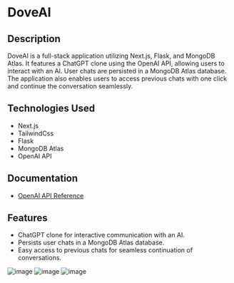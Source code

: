 # DoveAI

## Description
DoveAI is a full-stack application utilizing Next.js, Flask, and MongoDB Atlas. It features a ChatGPT clone using the OpenAI API, allowing users to interact with an AI. User chats are persisted in a MongoDB Atlas database. The application also enables users to access previous chats with one click and continue the conversation seamlessly.

## Technologies Used
- Next.js
- TailwindCss
- Flask
- MongoDB Atlas
- OpenAI API

## Documentation
- [OpenAI API Reference](https://platform.openai.com/docs/api-reference)

## Features
- ChatGPT clone for interactive communication with an AI.
- Persists user chats in a MongoDB Atlas database.
- Easy access to previous chats for seamless continuation of conversations.

![image](https://github.com/aravind4799/DoveAI/assets/58908871/b38ec497-cf99-46ad-beb1-d599b3225d6a)
![image](https://github.com/aravind4799/DoveAI/assets/58908871/bea32e45-1669-43a2-9f97-62ec7ec1d7f0)
![image](https://github.com/aravind4799/DoveAI/assets/58908871/24b966c9-1f8e-40d1-b901-776553f985b6)



